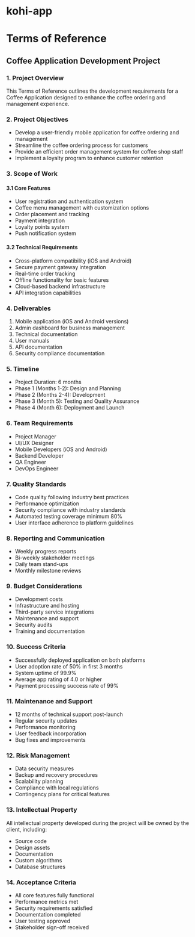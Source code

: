 # kohi-app

# Terms of Reference
## Coffee Application Development Project

### 1. Project Overview
This Terms of Reference outlines the development requirements for a Coffee Application designed to enhance the coffee ordering and management experience.

### 2. Project Objectives
- Develop a user-friendly mobile application for coffee ordering and management
- Streamline the coffee ordering process for customers
- Provide an efficient order management system for coffee shop staff
- Implement a loyalty program to enhance customer retention

### 3. Scope of Work

#### 3.1 Core Features
- User registration and authentication system
- Coffee menu management with customization options
- Order placement and tracking
- Payment integration
- Loyalty points system
- Push notification system

#### 3.2 Technical Requirements
- Cross-platform compatibility (iOS and Android)
- Secure payment gateway integration
- Real-time order tracking
- Offline functionality for basic features
- Cloud-based backend infrastructure
- API integration capabilities

### 4. Deliverables
1. Mobile application (iOS and Android versions)
2. Admin dashboard for business management
3. Technical documentation
4. User manuals
5. API documentation
6. Security compliance documentation

### 5. Timeline
- Project Duration: 6 months
- Phase 1 (Months 1-2): Design and Planning
- Phase 2 (Months 2-4): Development
- Phase 3 (Month 5): Testing and Quality Assurance
- Phase 4 (Month 6): Deployment and Launch

### 6. Team Requirements
- Project Manager
- UI/UX Designer
- Mobile Developers (iOS and Android)
- Backend Developer
- QA Engineer
- DevOps Engineer

### 7. Quality Standards
- Code quality following industry best practices
- Performance optimization
- Security compliance with industry standards
- Automated testing coverage minimum 80%
- User interface adherence to platform guidelines

### 8. Reporting and Communication
- Weekly progress reports
- Bi-weekly stakeholder meetings
- Daily team stand-ups
- Monthly milestone reviews

### 9. Budget Considerations
- Development costs
- Infrastructure and hosting
- Third-party service integrations
- Maintenance and support
- Security audits
- Training and documentation

### 10. Success Criteria
- Successfully deployed application on both platforms
- User adoption rate of 50% in first 3 months
- System uptime of 99.9%
- Average app rating of 4.0 or higher
- Payment processing success rate of 99%

### 11. Maintenance and Support
- 12 months of technical support post-launch
- Regular security updates
- Performance monitoring
- User feedback incorporation
- Bug fixes and improvements

### 12. Risk Management
- Data security measures
- Backup and recovery procedures
- Scalability planning
- Compliance with local regulations
- Contingency plans for critical features

### 13. Intellectual Property
All intellectual property developed during the project will be owned by the client, including:
- Source code
- Design assets
- Documentation
- Custom algorithms
- Database structures

### 14. Acceptance Criteria
- All core features fully functional
- Performance metrics met
- Security requirements satisfied
- Documentation completed
- User testing approved
- Stakeholder sign-off received
